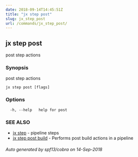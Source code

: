 ```yaml
---
date: 2018-09-14T14:45:51Z
title: "jx step post"
slug: jx_step_post
url: /commands/jx_step_post/
---
```

## jx step post

post step actions

### Synopsis

post step actions

```
jx step post [flags]
```

### Options

```
  -h, --help   help for post
```

### SEE ALSO

* [jx step](/commands/jx_step/)	 - pipeline steps
* [jx step post build](/commands/jx_step_post_build/)	 - Performs post build actions in a pipeline

###### Auto generated by spf13/cobra on 14-Sep-2018
